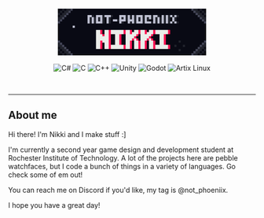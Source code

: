 <p align="center">
    <img src="assets/banner.gif" alt="not-phoeniix / Nikki" width=60%>
</p>

<p align="center">
    <img src="https://img.shields.io/badge/C%23-239120?style=for-the-badge&logo=c-sharp&logoColor=white" alt="C#">
    <img src="https://img.shields.io/badge/C-00599C?style=for-the-badge&logo=c&logoColor=white" alt="C">
    <img src="https://img.shields.io/badge/C%2B%2B-00599C?style=for-the-badge&logo=c%2B%2B&logoColor=white" alt="C++">
    <img src="https://img.shields.io/badge/Unity-100000?style=for-the-badge&logo=unity&logoColor=white" alt="Unity">
    <img src="https://img.shields.io/badge/Godot-478CBF?style=for-the-badge&logo=GodotEngine&logoColor=white" alt="Godot">
    <img src="https://img.shields.io/badge/Artix_Linux-10A0CC?style=for-the-badge&logo=artix-linux&logoColor=white" alt="Artix Linux">
</p>

<br>

<hr>

## About me

Hi there! I'm Nikki and I make stuff :]

I'm currently a second year game design and development student at Rochester Institute of Technology. A lot of the projects here are pebble watchfaces, but I code a bunch of things in a variety of languages. Go check some of em out!

You can reach me on Discord if you'd like, my tag is @not_phoeniix. 

I hope you have a great day!